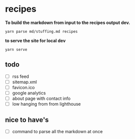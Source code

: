 # recipes

**To build the markdown from input to the recipes output dev.**

`yarn parse md/stuffing.md recipes`

**to serve the site for local dev**

`yarn serve`

## todo

- [ ] rss feed
- [ ] sitemap.xml
- [ ] favicon.ico
- [ ] google analytics
- [ ] about page with contact info
- [ ] low hanging from from lighthouse

## nice to have's

- [ ] command to parse all the markdown at once
